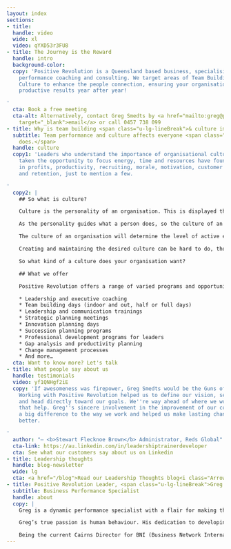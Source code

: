 ```yaml
---
layout: index
sections:
- title:
  handle: video
  wide: xl
  video: qYXD53r3FU8
- title: The Journey is the Reward
  handle: intro
  background-color:
  copy: 'Positive Revolution is a Queensland based business, specialising in business
    performance coaching and consulting. We target areas of Team Building and Organisational
    Culture to enhance the people connection, ensuring your organisation obtains consistent
    productive results year after year!

'
  cta: Book a free meeting
  cta-alt: Alternatively, contact Greg Smedts by <a href="mailto:greg@positiverevolution.com.au"
    target="_blank">email</a> or call 0457 738 099
- title: Why is team building <span class="u-lg-lineBreak">& culture important?</span>
  subtitle: Team performance and culture affects everyone <span class="u-lg-lineBreak">and everything an organisation
    does.</span>
  handle: culture
  copy1: 'Leaders who understand the importance of organisational culture and have
    taken the opportunity to focus energy, time and resources have found major improvements
    in profits, productivity, recruiting, morale, motivation, customer service, leadership
    and retention, just to mention a few.

'
  copy2: |
    ## So what is culture?

    Culture is the personality of an organisation. This is displayed through the values, beliefs and standards to which a company works. To really understand the culture of an organisation, look directly at the people who work within it.

    As the personality guides what a person does, so the culture of an organisation is guided by what their people do. This could be their attitudes, level of service to others, drivers and motivations, problem solving abilities, and their capacity to think outside the square and innovate.

    The culture of an organisation will determine the level of active engagement of the employees within the organisation. All culture is driven by the leaders. Bad culture is usually indicated by high absenteeism, low morale and limited productivity.

    Creating and maintaining the desired culture can be hard to do, though with the assistance of trained professionals, persistent effort and commitment to the team, leaders can make any workplace an enjoyable experience for all.

    So what kind of a culture does your organisation want?

    ## What we offer

    Positive Revolution offers a range of varied programs and opportunities from:

    * Leadership and executive coaching
    * Team building days (indoor and out, half or full days)
    * Leadership and communication trainings
    * Strategic planning meetings
    * Innovation planning days
    * Succession planning programs
    * Professional development programs for leaders
    * Gap analysis and productivity planning
    * Change management processes
    * And more…
  cta: Want to know more? Let's talk
- title: What people say about us
  handle: testimonials
  video: yf1QNHgf2iE
  copy: 'If awesomeness was firepower, Greg Smedts would be the Guns of Navarone.
    Working with Positive Revolution helped us to define our vision, set our direction
    and head directly toward our goals. We''re way ahead of where we would be without
    that help. Greg''s sincere involvement in the improvement of our company made
    a big difference to the way we work and helped us make lasting changes for the
    better.

'
  author: "— <b>Stewart Flecknoe Brown</b> Administrator, Reds Global"
  cta-link: https://au.linkedin.com/in/leadershiptrainerdeveloper
  cta: See what our customers say about us on Linkedin
- title: Leadership thoughts
  handle: blog-newsletter
  wide: lg
  cta: <a href="/blog">Read our Leadership Thoughts blog<i class="Arrow-right"></i></a>
- title: Positive Revolution Leader, <span class="u-lg-lineBreak">Greg Smedts</span>
  subtitle: Business Performance Specialist
  handle: about
  copy: |
    Greg is a dynamic performance specialist with a flair for making the process of team building and culture development fun and engaging. Involved in training for the past 8 years and people development for the past 11 years, his areas of specialty are team building, leadership development, business management and communication. Greg advises a broad range of clients, from small, sole trader businesses to executive level development within multi-million dollar companies.

    Greg’s true passion is human behaviour. His dedication to developing sustainable work environments is of the highest importance. He shows a depth of understanding of the various learning styles and how best to address these when working with companies and teams. He goes above and beyond to ensure everyone walks away with the skills to apply in everyday life, not just at work.

    Being the current Cairns Director for BNI (Business Network International) and having managed several businesses previously, Greg is well versed in business dynamics, commercial viability and effective leadership. Greg has a wealth of experience in customer service industries, from managing small to medium businesses, where responsibility and effective decision-making are vital, to managing operations where timing and judgement calls require precise calculations to ensure safety and customer enjoyment go hand in hand. Within all these roles, Greg’s leadership and communication expertise were critical.
---
```

